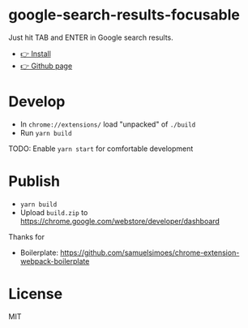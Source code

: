 # google-search-results-focusable

Just hit TAB and ENTER in Google search results.

* [👉 Install](https://chrome.google.com/webstore/detail/google-search-results-foc/kkldgaaaafjoipnomoinnkccihdiffee)
* [👉 Github page](https://piglovesyou.github.io/google-search-result-focusable/)

# Develop

* In `chrome://extensions/` load "unpacked" of `./build`
* Run `yarn build`

TODO: Enable `yarn start` for comfortable development

# Publish

* `yarn build`
* Upload `build.zip` to https://chrome.google.com/webstore/developer/dashboard

Thanks for
* Boilerplate: https://github.com/samuelsimoes/chrome-extension-webpack-boilerplate

# License

MIT
